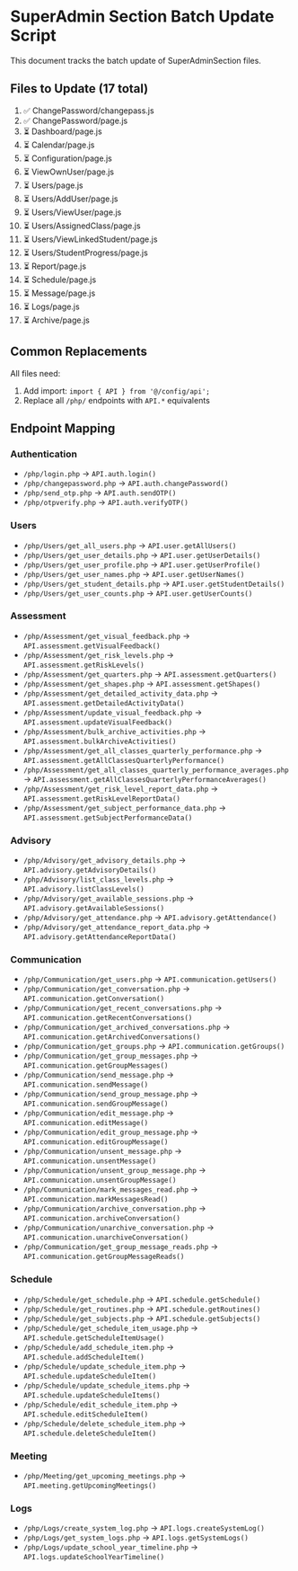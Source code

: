 # SuperAdmin Section Batch Update Script

This document tracks the batch update of SuperAdminSection files.

## Files to Update (17 total)

1. ✅ ChangePassword/changepass.js
2. ✅ ChangePassword/page.js  
3. ⏳ Dashboard/page.js
4. ⏳ Calendar/page.js
5. ⏳ Configuration/page.js
6. ⏳ ViewOwnUser/page.js
7. ⏳ Users/page.js
8. ⏳ Users/AddUser/page.js
9. ⏳ Users/ViewUser/page.js
10. ⏳ Users/AssignedClass/page.js
11. ⏳ Users/ViewLinkedStudent/page.js
12. ⏳ Users/StudentProgress/page.js
13. ⏳ Report/page.js
14. ⏳ Schedule/page.js
15. ⏳ Message/page.js
16. ⏳ Logs/page.js
17. ⏳ Archive/page.js

## Common Replacements

All files need:
1. Add import: `import { API } from '@/config/api';`
2. Replace all `/php/` endpoints with `API.*` equivalents

## Endpoint Mapping

### Authentication
- `/php/login.php` → `API.auth.login()`
- `/php/changepassword.php` → `API.auth.changePassword()`
- `/php/send_otp.php` → `API.auth.sendOTP()`
- `/php/otpverify.php` → `API.auth.verifyOTP()`

### Users
- `/php/Users/get_all_users.php` → `API.user.getAllUsers()`
- `/php/Users/get_user_details.php` → `API.user.getUserDetails()`
- `/php/Users/get_user_profile.php` → `API.user.getUserProfile()`
- `/php/Users/get_user_names.php` → `API.user.getUserNames()`
- `/php/Users/get_student_details.php` → `API.user.getStudentDetails()`
- `/php/Users/get_user_counts.php` → `API.user.getUserCounts()`

### Assessment
- `/php/Assessment/get_visual_feedback.php` → `API.assessment.getVisualFeedback()`
- `/php/Assessment/get_risk_levels.php` → `API.assessment.getRiskLevels()`
- `/php/Assessment/get_quarters.php` → `API.assessment.getQuarters()`
- `/php/Assessment/get_shapes.php` → `API.assessment.getShapes()`
- `/php/Assessment/get_detailed_activity_data.php` → `API.assessment.getDetailedActivityData()`
- `/php/Assessment/update_visual_feedback.php` → `API.assessment.updateVisualFeedback()`
- `/php/Assessment/bulk_archive_activities.php` → `API.assessment.bulkArchiveActivities()`
- `/php/Assessment/get_all_classes_quarterly_performance.php` → `API.assessment.getAllClassesQuarterlyPerformance()`
- `/php/Assessment/get_all_classes_quarterly_performance_averages.php` → `API.assessment.getAllClassesQuarterlyPerformanceAverages()`
- `/php/Assessment/get_risk_level_report_data.php` → `API.assessment.getRiskLevelReportData()`
- `/php/Assessment/get_subject_performance_data.php` → `API.assessment.getSubjectPerformanceData()`

### Advisory
- `/php/Advisory/get_advisory_details.php` → `API.advisory.getAdvisoryDetails()`
- `/php/Advisory/list_class_levels.php` → `API.advisory.listClassLevels()`
- `/php/Advisory/get_available_sessions.php` → `API.advisory.getAvailableSessions()`
- `/php/Advisory/get_attendance.php` → `API.advisory.getAttendance()`
- `/php/Advisory/get_attendance_report_data.php` → `API.advisory.getAttendanceReportData()`

### Communication
- `/php/Communication/get_users.php` → `API.communication.getUsers()`
- `/php/Communication/get_conversation.php` → `API.communication.getConversation()`
- `/php/Communication/get_recent_conversations.php` → `API.communication.getRecentConversations()`
- `/php/Communication/get_archived_conversations.php` → `API.communication.getArchivedConversations()`
- `/php/Communication/get_groups.php` → `API.communication.getGroups()`
- `/php/Communication/get_group_messages.php` → `API.communication.getGroupMessages()`
- `/php/Communication/send_message.php` → `API.communication.sendMessage()`
- `/php/Communication/send_group_message.php` → `API.communication.sendGroupMessage()`
- `/php/Communication/edit_message.php` → `API.communication.editMessage()`
- `/php/Communication/edit_group_message.php` → `API.communication.editGroupMessage()`
- `/php/Communication/unsent_message.php` → `API.communication.unsentMessage()`
- `/php/Communication/unsent_group_message.php` → `API.communication.unsentGroupMessage()`
- `/php/Communication/mark_messages_read.php` → `API.communication.markMessagesRead()`
- `/php/Communication/archive_conversation.php` → `API.communication.archiveConversation()`
- `/php/Communication/unarchive_conversation.php` → `API.communication.unarchiveConversation()`
- `/php/Communication/get_group_message_reads.php` → `API.communication.getGroupMessageReads()`

### Schedule
- `/php/Schedule/get_schedule.php` → `API.schedule.getSchedule()`
- `/php/Schedule/get_routines.php` → `API.schedule.getRoutines()`
- `/php/Schedule/get_subjects.php` → `API.schedule.getSubjects()`
- `/php/Schedule/get_schedule_item_usage.php` → `API.schedule.getScheduleItemUsage()`
- `/php/Schedule/add_schedule_item.php` → `API.schedule.addScheduleItem()`
- `/php/Schedule/update_schedule_item.php` → `API.schedule.updateScheduleItem()`
- `/php/Schedule/update_schedule_items.php` → `API.schedule.updateScheduleItems()`
- `/php/Schedule/edit_schedule_item.php` → `API.schedule.editScheduleItem()`
- `/php/Schedule/delete_schedule_item.php` → `API.schedule.deleteScheduleItem()`

### Meeting
- `/php/Meeting/get_upcoming_meetings.php` → `API.meeting.getUpcomingMeetings()`

### Logs
- `/php/Logs/create_system_log.php` → `API.logs.createSystemLog()`
- `/php/Logs/get_system_logs.php` → `API.logs.getSystemLogs()`
- `/php/Logs/update_school_year_timeline.php` → `API.logs.updateSchoolYearTimeline()`



